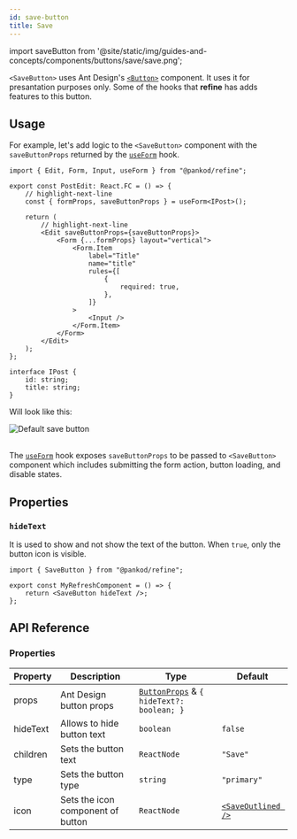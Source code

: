 ```yaml
---
id: save-button
title: Save
---
```


import saveButton from '@site/static/img/guides-and-concepts/components/buttons/save/save.png';

`<SaveButton>` uses Ant Design's [`<Button>`](https://ant.design/components/button/) component. It uses it for presantation purposes only. Some of the hooks that **refine** has adds features to this button.

## Usage

For example, let's add logic to the `<SaveButton>` component with the `saveButtonProps` returned by the [`useForm`](api-references/hooks/form/useForm.md) hook.

```tsx
import { Edit, Form, Input, useForm } from "@pankod/refine";

export const PostEdit: React.FC = () => {
    // highlight-next-line
    const { formProps, saveButtonProps } = useForm<IPost>();

    return (
        // highlight-next-line
        <Edit saveButtonProps={saveButtonProps}>
            <Form {...formProps} layout="vertical">
                <Form.Item
                    label="Title"
                    name="title"
                    rules={[
                        {
                            required: true,
                        },
                    ]}
                >
                    <Input />
                </Form.Item>
            </Form>
        </Edit>
    );
};

interface IPost {
    id: string;
    title: string;
}
```

Will look like this:

<div class="img-container">
    <div class="window">
        <div class="control red"></div>
        <div class="control orange"></div>
        <div class="control green"></div>
    </div>
    <img src={saveButton} alt="Default save button" />
</div>
<br/>

The [`useForm`](api-references/hooks/form/useForm.md) hook exposes `saveButtonProps` to be passed to `<SaveButton>` component which includes submitting the form action, button loading, and disable states.

## Properties

### `hideText`

It is used to show and not show the text of the button. When `true`, only the button icon is visible.

```tsx 
import { SaveButton } from "@pankod/refine";

export const MyRefreshComponent = () => {
    return <SaveButton hideText />;
};
```

## API Reference

### Properties

| Property | Description                       | Type                                                                                   | Default                                                   |
| -------- | --------------------------------- | -------------------------------------------------------------------------------------- | --------------------------------------------------------- |
| props    | Ant Design button props           | [`ButtonProps`](https://ant.design/components/button/#API) & `{ hideText?: boolean; }` |                                                           |
| hideText | Allows to hide button text        | `boolean`                                                                              | `false`                                                   |
| children | Sets the button text              | `ReactNode`                                                                            | `"Save"`                                                  |
| type     | Sets the button type              | `string`                                                                               | `"primary"`                                               |
| icon     | Sets the icon component of button | `ReactNode`                                                                            | [`<SaveOutlined />`](https://ant.design/components/icon/) |
